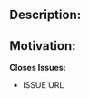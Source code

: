 ## Description:

<!---
  Describe your changes in detail
 -->

## Motivation:

<!---
  Share any open issues this PR references or otherwise describe the motivation to submit this pull request.
 -->

**Closes Issues:**

- ISSUE URL
